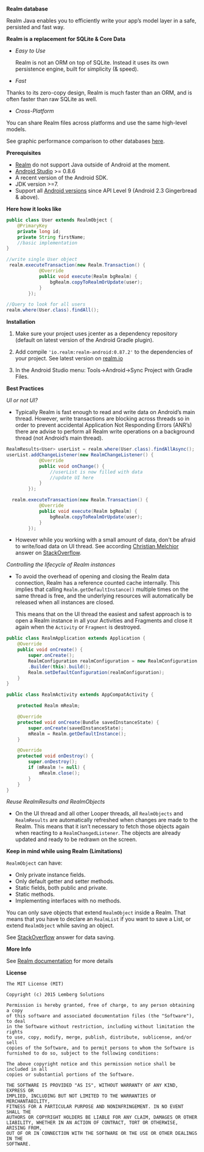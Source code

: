 
**Realm database**

Realm Java enables you to efficiently write your app’s model layer in a safe, persisted and fast way. 

**Realm is a replacement for SQLite & Core Data**

 - *Easy to Use*

	Realm is not an ORM on top of SQLite. Instead it uses its own persistence engine, built for simplicity (& speed).

 - *Fast*

 Thanks to its zero-copy design, Realm is much faster than an ORM, and is often faster than raw SQLite as well. 

 - *Cross-Platform*

 You can share Realm files across platforms and use the same high-level models.

See graphic performance comparison to other databases [here](https://realm.io/news/realm-for-android/#realm-for-android).

**Prerequisites**

 - [Realm](https://realm.io/) do not support Java outside of Android at the moment.
 - [Android Studio](http://developer.android.com/sdk/index.html?gclid=COOv_bPoo8oCFcoGcwodcJ4AVQ) >= 0.8.6
 - A recent version of the Android SDK.
 - JDK version >=7.
 - Support all [Android versions](http://developer.android.com/about/dashboards/index.html) since API Level 9 (Android 2.3 Gingerbread & above).

**Here how it looks like**

```java
public class User extends RealmObject {
	@PrimaryKey
    private long id;
    private String firstName;
	//basic implementation
}
```
```java
//write single User object
 realm.executeTransaction(new Realm.Transaction() {
            @Override
            public void execute(Realm bgRealm) {
                bgRealm.copyToRealmOrUpdate(user);
            }
        });
```
```java
//Query to look for all users
realm.where(User.class).findAll();
```

**Installation**

 1. Make sure your project uses jcenter as a dependency repository
        (default on latest version of the Android Gradle plugin).

 2. Add compile `'io.realm:realm-android:0.87.2'` to the dependencies of
        your project. See latest version on [realm.io](https://realm.io/docs/java/latest/)

 3. In the Android Studio menu: Tools->Android->Sync Project with Gradle
        Files.

**Best Practices**

*UI or not UI?*

 - Typically Realm is fast enough to read and write data on Android’s
   main thread. However, write transactions are blocking across threads
   so in order to prevent accidental Application Not Responding Errors (ANR’s) there are advise to perform
   all Realm write operations on a background thread (not Android’s main
   thread).

```java
RealmResults<User> userList = realm.where(User.class).findAllAsync();
userList.addChangeListener(new RealmChangeListener() {
            @Override
            public void onChange() {
                //userList is now filled with data
                //update UI here
            }
        });
```

```java
  realm.executeTransaction(new Realm.Transaction() {
            @Override
            public void execute(Realm bgRealm) {
                bgRealm.copyToRealmOrUpdate(user);
            }
        });
```

 - However while you working with a small amount of data, don't be afraid to write/load data on UI thread. 
 See according [Christian Melchior](http://stackoverflow.com/users/1389357/christian-melchior) answer on [StackOverflow](http://stackoverflow.com/questions/27805580/realm-io-and-asynchronous-queries).


*Controlling the lifecycle of Realm instances*

 - To avoid the overhead of opening and closing the Realm data
   connection, Realm has a reference counted cache internally. This
   implies that calling `Realm.getDefaultInstance()` multiple times on the
   same thread is free, and the underlying resources will automatically
   be released when all instances are closed.
   
   This means that on the UI thread the easiest and safest approach is
   to open a Realm instance in all your Activities and Fragments and
   close it again when the `Activity` or `Fragment` is destroyed.

```java
public class RealmApplication extends Application {
    @Override
    public void onCreate() {
        super.onCreate();
        RealmConfiguration realmConfiguration = new RealmConfiguration
        .Builder(this).build();
        Realm.setDefaultConfiguration(realmConfiguration);
    }
}
```
```java
public class RealmActivity extends AppCompatActivity {

    protected Realm mRealm;

    @Override
    protected void onCreate(Bundle savedInstanceState) {
        super.onCreate(savedInstanceState);
        mRealm = Realm.getDefaultInstance();
    }

    @Override
    protected void onDestroy() {
        super.onDestroy();
        if (mRealm != null) {
            mRealm.close();
        }
    }
}
```
*Reuse RealmResults and RealmObjects*

 - On the UI thread and all other Looper threads, all `RealmObjects` and
   `RealmResults` are automatically refreshed when changes are made to the
   Realm. This means that it isn’t necessary to fetch those objects
   again when reacting to a `RealmChangedListener`. The objects are
   already updated and ready to be redrawn on the screen.

**Keep in mind while using Realm (Limitations)**

`RealmObject` can have:

 - Only private instance fields.
 - Only default getter and setter methods.
 - Static fields, both public and private.
 - Static methods.
 - Implementing interfaces with no methods.

You can only save objects that extend `RealmObject` inside a Realm.
That means that you have to declare an `RealmList` if you want to save a List, or extend `RealmObject` while saving an object. 



See [StackOverflow](http://stackoverflow.com/questions/30097810/listobject-or-realmlistrealmobject-on-realm-android) answer for data saving.

**More Info**

See [Realm documentation](https://realm.io/docs/java/latest/) for more details

**License**

    The MIT License (MIT)
    
    Copyright (c) 2015 Lemberg Solutions
    
    Permission is hereby granted, free of charge, to any person obtaining a copy
    of this software and associated documentation files (the "Software"), to deal
    in the Software without restriction, including without limitation the rights
    to use, copy, modify, merge, publish, distribute, sublicense, and/or sell
    copies of the Software, and to permit persons to whom the Software is
    furnished to do so, subject to the following conditions:
    
    The above copyright notice and this permission notice shall be included in all
    copies or substantial portions of the Software.
    
    THE SOFTWARE IS PROVIDED "AS IS", WITHOUT WARRANTY OF ANY KIND, EXPRESS OR
    IMPLIED, INCLUDING BUT NOT LIMITED TO THE WARRANTIES OF MERCHANTABILITY,
    FITNESS FOR A PARTICULAR PURPOSE AND NONINFRINGEMENT. IN NO EVENT SHALL THE
    AUTHORS OR COPYRIGHT HOLDERS BE LIABLE FOR ANY CLAIM, DAMAGES OR OTHER
    LIABILITY, WHETHER IN AN ACTION OF CONTRACT, TORT OR OTHERWISE, ARISING FROM,
    OUT OF OR IN CONNECTION WITH THE SOFTWARE OR THE USE OR OTHER DEALINGS IN THE
    SOFTWARE.
